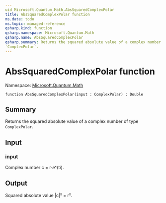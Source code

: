 ```yaml
---
uid Microsoft.Quantum.Math.AbsSquaredComplexPolar
title: AbsSquaredComplexPolar function
ms.date: todo
ms.topic: managed-reference
qsharp.kind: function
qsharp.namespace: Microsoft.Quantum.Math
qsharp.name: AbsSquaredComplexPolar
qsharp.summary: Returns the squared absolute value of a complex number of type
`ComplexPolar`.
---
```


# AbsSquaredComplexPolar function

Namespace: [Microsoft.Quantum.Math](xref:Microsoft.Quantum.Math)

```qsharp
function AbsSquaredComplexPolar(input : ComplexPolar) : Double
```

## Summary
Returns the squared absolute value of a complex number of type
`ComplexPolar`.

## Input
### input
Complex number c = r⋅𝑒^(t𝑖).

## Output
Squared absolute value |c|² = r².
